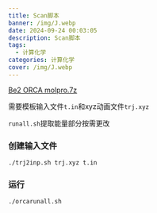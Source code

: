 ```yaml
---
title: Scan脚本
banner: /img/J.webp
date: 2024-09-24 00:03:05
description: Scan脚本
tags:
  - 计算化学
categories: 计算化学
cover: /img/J.webp
---
```


[Be2 ORCA molpro.7z](/data/Be2.7z)


需要模板输入文件`t.in`和xyz动画文件`trj.xyz`

`runall.sh`提取能量部分按需更改

### 创建输入文件

```sh
./trj2inp.sh trj.xyz t.in
```

### 运行

```sh
./orcarunall.sh
```
